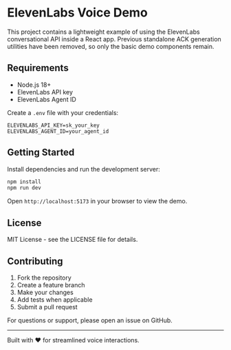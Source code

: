 # ElevenLabs Voice Demo

This project contains a lightweight example of using the ElevenLabs conversational API inside a React app. Previous standalone ACK generation utilities have been removed, so only the basic demo components remain.

## Requirements

- Node.js 18+
- ElevenLabs API key
- ElevenLabs Agent ID

Create a `.env` file with your credentials:

```env
ELEVENLABS_API_KEY=sk_your_key
ELEVENLABS_AGENT_ID=your_agent_id
```

## Getting Started

Install dependencies and run the development server:

```bash
npm install
npm run dev
```

Open `http://localhost:5173` in your browser to view the demo.

## License

MIT License - see the LICENSE file for details.

## Contributing

1. Fork the repository
2. Create a feature branch
3. Make your changes
4. Add tests when applicable
5. Submit a pull request

For questions or support, please open an issue on GitHub.

---

Built with ❤️ for streamlined voice interactions.